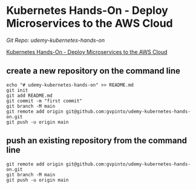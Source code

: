 # Kubernetes Hands-On - Deploy Microservices to the AWS Cloud
*Git Repo: udemy-kubernetes-hands-on*

[Kubernetes Hands-On - Deploy Microservices to the AWS Cloud](https://www.udemy.com/course/kubernetes-microservices/)

## create a new repository on the command line
```
echo "# udemy-kubernetes-hands-on" >> README.md
git init
git add README.md
git commit -m "first commit"
git branch -M main
git remote add origin git@github.com:gvpinto/udemy-kubernetes-hands-on.git
git push -u origin main
```

## push an existing repository from the command line
```
git remote add origin git@github.com:gvpinto/udemy-kubernetes-hands-on.git
git branch -M main
git push -u origin main
```

